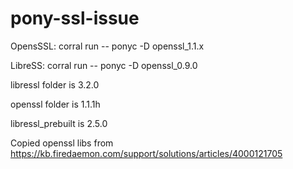 # pony-ssl-issue

OpensSSL: corral run -- ponyc -D openssl_1.1.x

LibreSS: corral run -- ponyc -D openssl_0.9.0

libressl folder is 3.2.0

openssl folder is 1.1.1h

libressl_prebuilt is 2.5.0

Copied openssl libs from https://kb.firedaemon.com/support/solutions/articles/4000121705
